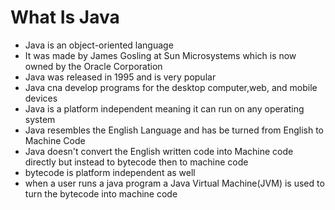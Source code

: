 # What Is Java
- Java is an object-oriented language
- It was made by James Gosling at Sun Microsystems which is now owned by the Oracle Corporation
- Java was released in 1995 and is very popular
- Java cna develop programs for the desktop computer,web, and mobile devices
- Java is a platform independent meaning it can run on any operating system
- Java resembles the English Language and has be turned from English to Machine Code
- Java doesn't convert the English written code into Machine code directly but instead to bytecode then to machine code
- bytecode is platform independent as well
- when a user runs a java program a Java Virtual Machine(JVM) is used to turn the bytecode into machine code